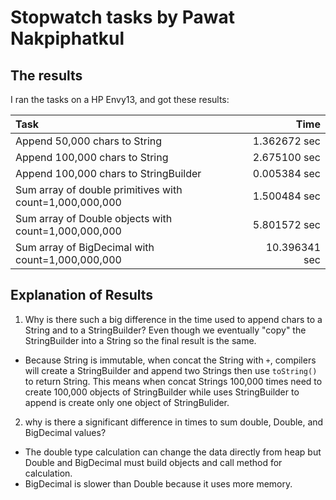 # Stopwatch tasks by Pawat Nakpiphatkul

## The results

I ran the tasks on a HP Envy13, and got these results:

| Task                                                    | Time           |
|:------------------------------------------------------- | --------------:|
| Append 50,000 chars to String                           | 1.362672 sec   |
| Append 100,000 chars to String                          | 2.675100 sec   |
| Append 100,000 chars to StringBuilder                   | 0.005384 sec   |
| Sum array of double primitives with count=1,000,000,000 | 1.500484 sec   |
| Sum array of Double objects with count=1,000,000,000    | 5.801572 sec   |
| Sum array of BigDecimal with count=1,000,000,000        | 10.396341 sec  |

## Explanation of Results

1. Why is there such a big difference in the time used to append chars to a String and to a StringBuilder?
Even though we eventually "copy" the StringBuilder into a String so the final result is the same.
  * Because String is immutable, when concat the String with `+`, compilers will create a StringBuilder and append two Strings then use `toString()` to return String. This means when concat Strings 100,000 times need to create 100,000 objects of StringBuilder while uses StringBuilder to append is create only one object of StringBulider. 
2. why is there a significant difference in times to sum double, Double, and BigDecimal values?
  * The double type calculation can change the data directly from heap but Double and BigDecimal must build objects and call method for calculation.
  * BigDecimal is slower than Double because it uses more memory.
